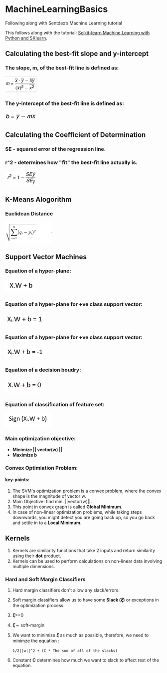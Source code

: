 # MachineLearningBasics
Following along with Sentdex’s Machine Learning tutorial

This follows along with the tutorial: [Scikit-learn Machine Learning with Python and SKlearn](https://www.youtube.com/playlist?list=PLQVvvaa0QuDd0flgGphKCej-9jp-QdzZ3).

## Calculating the best-fit slope and y-intercept
### The slope, m, of the best-fit line is defined as:
<img src="images/best_fit%20slope.PNG" width="100" >

### The y-intercept of the best-fit line is defined as:
<img src="images/best_fit_intercept.PNG" width="100" >

## Calculating the Coefficient of Determination
### SE - squared error of the regression line.
### r^2 - determines how "fit" the best-fit line actually is.
<img src="images/Coeff_of_determination.PNG" width="100" >

## K-Means Alogorithm
### Euclidean Distance
<img src="images//Euclidean_ditance.PNG" width="150" >

## Support Vector Machines
### Equation of a hyper-plane:
<img src="images/hyperplane_eq.PNG" width="100" >

### Equation of a hyper-plane for +ve class support vector:
<img src="images/svm_pos_class.PNG" width="130" >

### Equation of a hyper-plane for +ve class support vector:
<img src="images/svm_neg_class.PNG" width="130" >

### Equation of a decision boudry:
<img src="images/decision_boundry.PNG" width="130" >

### Equation of classification of feature set:
<img src="images/classifiying_feature_set.PNG" width="150" >

### Main optimization objective:
* **Minimize || vector(w) ||** 
* **Maximize b**

### Convex Optimiation Problem:
#### key-points:
1. The SVM's optimization problem is a convex problem, where the convex shape is the magnitude of vector w. 
2. Main Objective: find min. ||vector(w)||.
3. This point in convex graph is called **Global Minimum**. 
4. In case of non-linear optimization problems, while taking steps downwards, you might detect you are going back up, so you go back and settle in to a **Local Minimum**.

## Kernels 
1. Kernels are similarity functions that take 2 inputs and return similarity using their **dot** product. 
2. Kernels can be used to perform calculations on non-linear data involving multiple dimensions.

### Hard and Soft Margin Classifiers
1. Hard margin classifiers don't allow any slack/errors.
2. Soft margin classifiers allow us to have some **Slack (𝝃)** or exceptions in the optimization process.
3. 𝝃>=0
4. 𝝃 ∝ soft-margin
5. We want to minimize 𝝃 as much as possible, therefore, we need to minimze the equation :



     `1/2||w||^2 + (C * The sum of all of the slacks)`
     
 6. Constant **C** determines how much we want to slack to affect rest of the equation.






